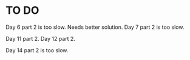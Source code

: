 # TO DO

Day 6 part 2 is too slow. Needs better solution.
Day 7 part 2 is too slow.

Day 11 part 2.
Day 12 part 2.

Day 14 part 2 is too slow.
